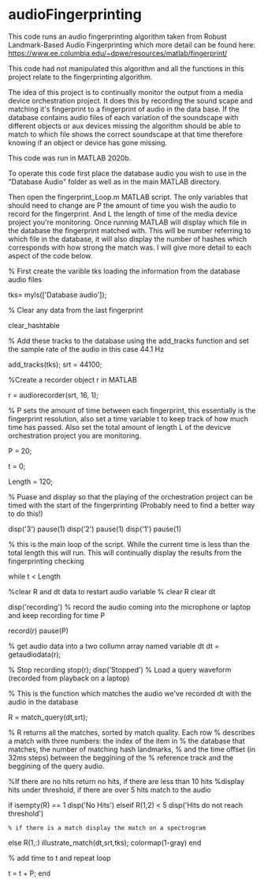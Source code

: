 # audioFingerprinting

This code runs an audio fingerprinting algorithm taken from Robust Landmark-Based Audio Fingerprinting which more detail can be found here: https://www.ee.columbia.edu/~dpwe/resources/matlab/fingerprint/

This code had not manipulated this algorithm and all the functions in this project relate to the fingerprinting algorithm.

The idea of this project is to continually monitor the output from a media device orchestration project. It does this by recording the sound scape and matching it's fingerprint to a fingerprint of audio in the data base. If the database contains audio files of each variation of the soundscape with different objects or aux devices missing the algorithm should be able to match to which file shows the correct soundscape at that time therefore knowing if an object or device has gone missing. 

This code was run in MATLAB 2020b.

To operate this code first place the database audio you wish to use in the "Database Audio" folder as well as in the main MATLAB directory.

Then open the fingerprint_Loop.m MATLAB script. The only variables that should need to change are P the amount of time you wish the audio to record for the fingerprint. And L the length of time of the media device project you're monitoring. Once running MATLAB will display which file in the database the fingerprint matched with. This will be number referring to which file in the database, it will also display the number of hashes which corresponds with how strong the match was. I will give more detail to each aspect of the code below. 

% First create the varible tks loading the information from the database audio files

tks= myls(['Database audio']);

% Clear any data from the last fingerprint

clear_hashtable

% Add these tracks to the database using the add_tracks function and set the sample rate of the audio in this case 44.1 Hz

add_tracks(tks);
srt = 44100;

%Create a recorder object r in MATLAB

r = audiorecorder(srt, 16, 1);

% P sets the amount of time between each fingerprint, this essentially is the fingerprint resolution, also set a time variable t to keep track of how much time has passed. Also set the total amount of length L of the devicve orchestration project you are monitoring. 

P = 20;

t = 0;

Length = 120;

% Puase and display so that the playing of the orchestration project can be timed with the start of the fingerprinting (Probably need to find a better way to do this!)

disp('3')
pause(1)
disp('2')
pause(1)
disp('1')
pause(1)

% this is the main loop of the script. While the current time is less than the total length this will run. This will continually display the results from the fingerprinting checking

while t < Length


%clear R and dt data to restart audio variable
% clear R
clear dt

disp('recording')
% record the audio coming into the microphone or laptop and keep recording for time P

record(r)
pause(P)

% get audio data into a two collumn array named variable dt
dt = getaudiodata(r);

% Stop recording 
stop(r);
disp('Stopped')
% Load a query waveform (recorded from playback on a laptop)


% This is the function which matches the audio we've recorded dt with the audio in the database 

R = match_query(dt,srt);

% R returns all the matches, sorted by match quality.  Each row
% describes a match with three numbers: the index of the item in
% the database that matches, the number of matching hash landmarks,
% and the time offset (in 32ms steps) between the beggining of the
% reference track and the beggining of the query audio.

%If there are no hits return no hits, if there are less than 10 hits
%display hits under threshold, if there are over 5 hits match to the audio

if isempty(R) == 1
    disp('No Hits')
elseif R(1,2) < 5
    disp('Hits do not reach threshold')
    
    % if there is a match display the match on a spectrogram
    
else
     R(1,:)
    illustrate_match(dt,srt,tks);
    colormap(1-gray)
end

% add time to t and repeat loop 

t = t + P;
end
